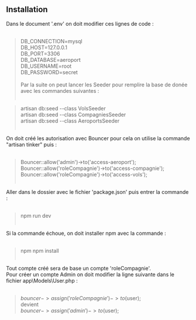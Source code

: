 ## Installation

Dans le document '.env' on doit modifier ces lignes de code :<br><br>

>DB_CONNECTION=mysql<br>
>DB_HOST=127.0.0.1<br>
>DB_PORT=3306<br>
>DB_DATABASE=aeroport<br>
>DB_USERNAME=root<br>
>DB_PASSWORD=secret
<br><br>
Par la suite on peut lancer les Seeder pour remplire la base de donée avec les commandes suivantes :<br><br>

> artisan db:seed --class VolsSeeder<br>
> artisan db:seed --class CompagniesSeeder<br>
> artisan db:seed --class AeroportsSeeder<br><br>

On doit créé les autorisation avec Bouncer pour cela on utilise la commande "artisan tinker" puis :<br><br>

> Bouncer::allow('admin')->to('access-aeroport');<br>
> Bouncer::allow('roleCompagnie')->to('access-compagnie');<br>
> Bouncer::allow('roleCompagnie')->to('access-vols');<br><br>

Aller dans le dossier avec le fichier 'package.json' puis entrer la commande : <br><br>

> npm run dev<br><br>

Si la commande échoue, on doit installer npm avec la commande : <br><br>

> npm npm install<br><br>

Tout compte créé sera de base un compte 'roleCompagnie'.<br> 
Pour créer un compte Admin on doit modifier la ligne suivante dans le fichier app\Models\User.php :<br><br>

> $bouncer->assign('roleCompagnie')->to($user); <br>
devient <br>
> $bouncer->assign('admin')->to($user); <br>



